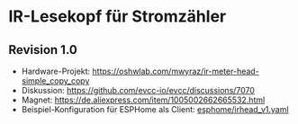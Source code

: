 # IR-Lesekopf für Stromzähler

## Revision 1.0

* Hardware-Projekt: https://oshwlab.com/mwyraz/ir-meter-head-simple_copy_copy
* Diskussion: https://github.com/evcc-io/evcc/discussions/7070
* Magnet: https://de.aliexpress.com/item/1005002662665532.html
* Beispiel-Konfiguration für ESPHome als Client: [esphome/irhead_v1.yaml](esphome/irhead_v1.yaml)
